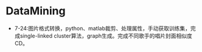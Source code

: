 # DataMining
* 7-24:图片格式转换，python、matlab裁剪、处理属性，手动获取训练集，完成single-linked cluster算法，graph生成。完成不同歌手的唱片封面相似度CD。
